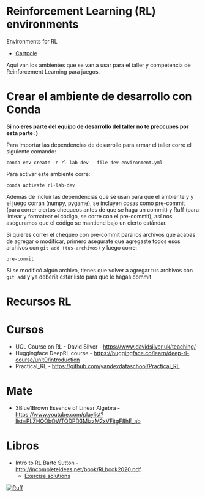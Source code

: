 # Reinforcement Learning (RL) environments

Environments for RL

- [Cartpole](/cartPole/Cartpole.md)

Aquí van los ambientes que se van a usar para el taller y competencia de Reinforcement Learning para juegos.

# Crear el ambiente de desarrollo con Conda
**Si no eres parte del equipo de desarrollo del taller no te preocupes por esta parte :)**

Para importar las dependencias de desarrollo para armar el taller corre el siguiente comando:
```
conda env create -n rl-lab-dev --file dev-environment.yml
```
Para activar este ambiente corre:
```
conda activate rl-lab-dev
```

Además de incluir las dependencias que se usan para que el ambiente y y el juego corran (numpy, pygame), se incluyen cosas como pre-commit (para correr ciertos chequeos antes de que se haga un commit) y Ruff (para lintear y formatear el código, se corre con el pre-commit), así nos aseguramos que el código se mantiene bajo un cierto estándar.

Si quieres correr el chequeo con pre-commit para los archivos que acabas de agregar o modificar, primero asegúrate que agregaste todos esos archivos con ```git add (tus-archivos)``` y luego corre:
```
pre-commit
```
Si se modificó algún archivo, tienes que volver a agregar tus archivos con ```git add``` y ya debería estar listo para que le hagas commit.

# Recursos RL

# Cursos

- UCL Course on RL - David Silver - https://www.davidsilver.uk/teaching/
- Huggingface DeepRL course - https://huggingface.co/learn/deep-rl-course/unit0/introduction
- Practical_RL - https://github.com/yandexdataschool/Practical_RL

# Mate

- 3Blue1Brown Essence of Linear Algebra - https://www.youtube.com/playlist?list=PLZHQObOWTQDPD3MizzM2xVFitgF8hE_ab

# Libros

- Intro to RL Barto Sutton - http://incompleteideas.net/book/RLbook2020.pdf
    - [Exercise solutions](https://github.com/LyWangPX/Reinforcement-Learning-2nd-Edition-by-Sutton-Exercise-Solutions/tree/master)

[![Ruff](https://img.shields.io/endpoint?url=https://raw.githubusercontent.com/astral-sh/ruff/main/assets/badge/v2.json)](https://github.com/astral-sh/ruff)
